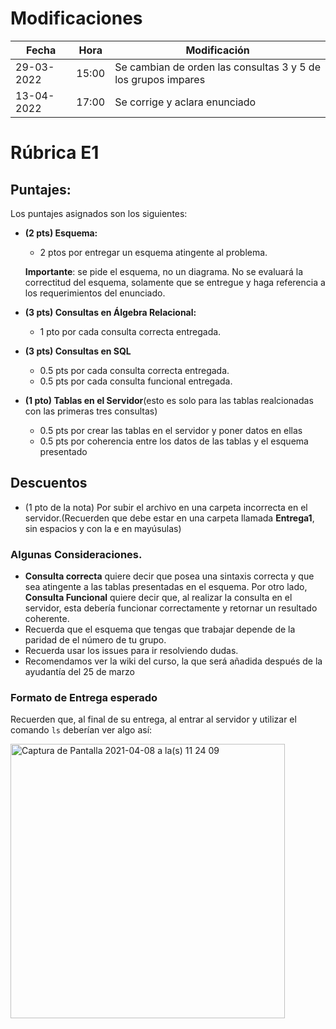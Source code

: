 #  Modificaciones

Fecha           | Hora      |  Modificación
---------------- |--------- |--------------- 
29-03-2022       | 15:00    | Se cambian de  orden las consultas 3 y 5 de los grupos impares
13-04-2022       | 17:00    | Se corrige y aclara enunciado


# Rúbrica E1

## Puntajes: 

Los puntajes asignados son los siguientes:

- **(2 pts) Esquema:** 
  - 2 ptos por entregar un esquema atingente al problema. 
  
  **Importante**: se pide el esquema, no un diagrama. No se evaluará la correctitud del esquema, solamente que se entregue y haga referencia a los requerimientos del enunciado.

- **(3 pts) Consultas en Álgebra Relacional:** 
  - 1 pto por cada consulta correcta entregada.

- **(3 pts) Consultas en SQL**
  - 0.5 pts por cada consulta correcta entregada.
  - 0.5 pts por cada consulta funcional entregada.

- **(1 pto) Tablas en el Servidor**(esto es solo para las tablas realcionadas con las primeras tres consultas)
  - 0.5 pts por crear las tablas en el servidor y poner datos en ellas
  - 0.5 pts por coherencia entre los datos de las tablas y el esquema presentado


## Descuentos

- (1 pto de la nota) Por subir el archivo en una carpeta incorrecta en el servidor.(Recuerden que debe estar en una carpeta llamada **Entrega1**, sin espacios y con la e en mayúsulas)

### Algunas Consideraciones.

- **Consulta correcta** quiere decir que posea una sintaxis correcta y que sea atingente a las tablas presentadas en el esquema. Por otro lado, **Consulta Funcional** quiere decir que, al realizar la consulta en el servidor, esta debería funcionar correctamente y retornar un resultado coherente.
- Recuerda que el esquema que tengas que trabajar depende de la paridad de el número de tu grupo. 
- Recuerda usar los issues para ir resolviendo dudas.
- Recomendamos ver la wiki del curso, la que será añadida después de la ayudantía del 25 de marzo

### Formato de Entrega esperado

Recuerden que, al final de su entrega, al entrar al servidor y utilizar el comando ```ls``` deberían ver algo así:

<img width="439" alt="Captura de Pantalla 2021-04-08 a la(s) 11 24 09" src="https://user-images.githubusercontent.com/37157550/114055497-d43c4700-985e-11eb-93f4-db52bb60e3ae.png">
